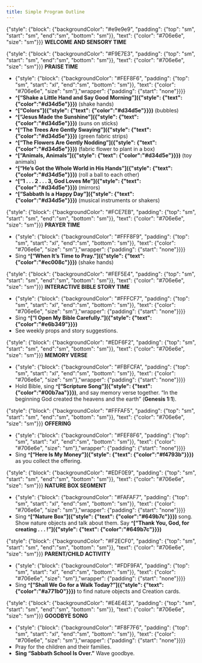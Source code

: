 ```yaml
---
title: Simple Program Outline
---
```


{"style": {"block": {"backgroundColor": "#e9e9e9", "padding": {"top": "sm", "start": "sm", "end":"sm", "bottom": "sm"}}, "text": {"color": "#706e6e", "size": "sm"}}}
**WELCOME AND SENSORY TIME**

{"style": {"block": {"backgroundColor": "#F9E7E3", "padding": {"top": "sm", "start": "sm", "end":"sm", "bottom": "sm"}}, "text": {"color": "#706e6e", "size": "sm"}}}
**PRAISE TIME**

- {"style": {"block": {"backgroundColor": "#FEF8F6", "padding": {"top": "sm", "start": "xl", "end":"sm", "bottom": "sm"}}, "text": {"color": "#706e6e", "size": "sm"},"wrapper": {"padding": {"start": "none"}}}}
- **^[“Shake a Little Hand and Say Good Morning”]({"style": {"text": {"color":"#d34d5e"}}})** (shake hands)
- **^[“Colors”]({"style": {"text": {"color":"#d34d5e"}}})** (bubbles)
- **^[“Jesus Made the Sunshine”]({"style": {"text": {"color":"#d34d5e"}}})** (suns on sticks)
- **^[“The Trees Are Gently Swaying”]({"style": {"text": {"color":"#d34d5e"}}})** (green fabric strips)
- **^[“The Flowers Are Gently Nodding”]({"style": {"text": {"color":"#d34d5e"}}})** (fabric flower to plant in a box)
- **^[“Animals, Animals”]({"style": {"text": {"color":"#d34d5e"}}})** (toy animals)
- **^[“He’s Got the Whole World in His Hands”]({"style": {"text": {"color":"#d34d5e"}}})** (roll a ball to each other)
- **^[“1 . . . 2 . . . 3, God Loves Me”]({"style": {"text": {"color":"#d34d5e"}}})** (mirrors)
- **^[“Sabbath Is a Happy Day”]({"style": {"text": {"color":"#d34d5e"}}})** (musical instruments or shakers)

{"style": {"block": {"backgroundColor": "#FCE7EB", "padding": {"top": "sm", "start": "sm", "end":"sm", "bottom": "sm"}}, "text": {"color": "#706e6e", "size": "sm"}}}
**PRAYER TIME**

- {"style": {"block": {"backgroundColor": "#FFF8F9", "padding": {"top": "sm", "start": "xl", "end":"sm", "bottom": "sm"}}, "text": {"color": "#706e6e", "size": "sm"},"wrapper": {"padding": {"start": "none"}}}}
- Sing **^[“When It’s Time to Pray.”]({"style": {"text": {"color":"#ec008c"}}})** (shake hands)

{"style": {"block": {"backgroundColor": "#FEF5E4", "padding": {"top": "sm", "start": "sm", "end":"sm", "bottom": "sm"}}, "text": {"color": "#706e6e", "size": "sm"}}}
**INTERACTIVE BIBLE STORY TIME**

- {"style": {"block": {"backgroundColor": "#FFFCF7", "padding": {"top": "sm", "start": "xl", "end":"sm", "bottom": "sm"}}, "text": {"color": "#706e6e", "size": "sm"},"wrapper": {"padding": {"start": "none"}}}}
- Sing **^[“I Open My Bible Carefully.”]({"style": {"text": {"color":"#e6b349"}}})**
- See weekly props and story suggestions.

{"style": {"block": {"backgroundColor": "#EDF6F2", "padding": {"top": "sm", "start": "sm", "end":"sm", "bottom": "sm"}}, "text": {"color": "#706e6e", "size": "sm"}}}
**MEMORY VERSE**

- {"style": {"block": {"backgroundColor": "#FBFCFA", "padding": {"top": "sm", "start": "xl", "end":"sm", "bottom": "sm"}}, "text": {"color": "#706e6e", "size": "sm"},"wrapper": {"padding": {"start": "none"}}}}
- Hold Bible, sing **^[“Scripture Song”]({"style": {"text": {"color":"#00b7aa"}}})**, and say memory verse together. “In the beginning God created the heavens and the earth” (**Genesis 1:1**).

{"style": {"block": {"backgroundColor": "#FFFAF5", "padding": {"top": "sm", "start": "sm", "end":"sm", "bottom": "sm"}}, "text": {"color": "#706e6e", "size": "sm"}}}
**OFFERING**

- {"style": {"block": {"backgroundColor": "#FEF8F6", "padding": {"top": "sm", "start": "xl", "end":"sm", "bottom": "sm"}}, "text": {"color": "#706e6e", "size": "sm"},"wrapper": {"padding": {"start": "none"}}}}
- Sing **^[“Here Is My Money”]({"style": {"text": {"color":"#f4793b"}}})** as you collect the offering.

{"style": {"block": {"backgroundColor": "#EDF0E9", "padding": {"top": "sm", "start": "sm", "end":"sm", "bottom": "sm"}}, "text": {"color": "#706e6e", "size": "sm"}}}
**NATURE BOX SEGMENT**

- {"style": {"block": {"backgroundColor": "#FAFAF7", "padding": {"top": "sm", "start": "xl", "end":"sm", "bottom": "sm"}}, "text": {"color": "#706e6e", "size": "sm"},"wrapper": {"padding": {"start": "none"}}}}
- Sing **^[“Nature Box”]({"style": {"text": {"color":"#649b7c"}}})** song. Show nature objects and talk about them. Say **^[“Thank You, God, for creating . . . !”]({"style": {"text": {"color":"#649b7c"}}})**

{"style": {"block": {"backgroundColor": "#F2ECF0", "padding": {"top": "sm", "start": "sm", "end":"sm", "bottom": "sm"}}, "text": {"color": "#706e6e", "size": "sm"}}}
**PARENT/CHILD ACTIVITY**

- {"style": {"block": {"backgroundColor": "#FDF9FA", "padding": {"top": "sm", "start": "xl", "end":"sm", "bottom": "sm"}}, "text": {"color": "#706e6e", "size": "sm"},"wrapper": {"padding": {"start": "none"}}}}
- Sing **^[“Shall We Go for a Walk Today?”]({"style": {"text": {"color":"#a771b0"}}})** to find nature objects and Creation cards.

{"style": {"block": {"backgroundColor": "#E4E4E3", "padding": {"top": "sm", "start": "sm", "end":"sm", "bottom": "sm"}}, "text": {"color": "#706e6e", "size": "sm"}}}
**GOODBYE SONG**

- {"style": {"block": {"backgroundColor": "#F8F7F6", "padding": {"top": "sm", "start": "xl", "end":"sm", "bottom": "sm"}}, "text": {"color": "#706e6e", "size": "sm"},"wrapper": {"padding": {"start": "none"}}}}
- Pray for the children and their families.
- **Sing “Sabbath School Is Over.”** Wave goodbye.